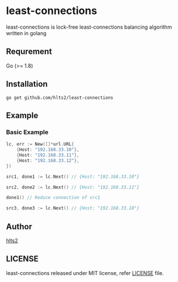 # least-connections
least-connections is lock-free least-connections balancing algorithm written in golang

## Requrement

Go (>= 1.8)

## Installation

```shell
go get github.com/hlts2/least-connections
```

## Example

### Basic Example
```go
lc, err := New([]*url.URL{
    {Host: "192.168.33.10"},
    {Host: "192.168.33.11"},
    {Host: "192.168.33.12"},
})

src1, done1 := lc.Next() // {Host: "192.168.33.10"}

src2, done2 := lc.Next() // {Host: "192.168.33.11"}

done1() // Reduce connection of src1

src3, done3 := lc.Next() // {Host: "192.168.33.10"}

```


## Author
[hlts2](https://github.com/hlts2)

## LICENSE
least-connections released under MIT license, refer [LICENSE](https://github.com/hlts2/least-connections/blob/master/LICENSE) file.
